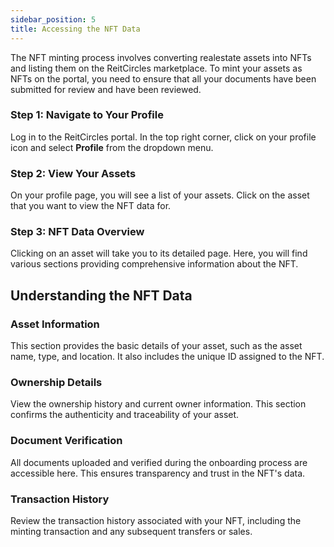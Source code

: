```yaml
---
sidebar_position: 5
title: Accessing the NFT Data
---
```


The NFT minting process involves converting realestate assets into NFTs and listing them on the ReitCircles marketplace. To mint your assets as NFTs on the portal, you need to ensure that all your documents have been submitted for review and have been reviewed.

### Step 1: Navigate to Your Profile

Log in to the ReitCircles portal. In the top right corner, click on your profile icon and select **Profile** from the dropdown menu.


### Step 2: View Your Assets

On your profile page, you will see a list of your assets. Click on the asset that you want to view the NFT data for.


### Step 3: NFT Data Overview

Clicking on an asset will take you to its detailed page. Here, you will find various sections providing comprehensive information about the NFT.


## Understanding the NFT Data

### Asset Information

This section provides the basic details of your asset, such as the asset name, type, and location. It also includes the unique ID assigned to the NFT.


### Ownership Details

View the ownership history and current owner information. This section confirms the authenticity and traceability of your asset.



### Document Verification

All documents uploaded and verified during the onboarding process are accessible here. This ensures transparency and trust in the NFT's data.


### Transaction History

Review the transaction history associated with your NFT, including the minting transaction and any subsequent transfers or sales.